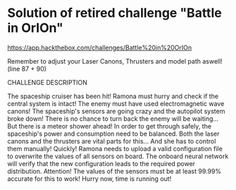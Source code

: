 # Solution of retired challenge "Battle in OrIOn"

https://app.hackthebox.com/challenges/Battle%20in%20OrIOn

Remember to adjust your Laser Canons, Thrusters and model path aswell! (line 87 + 90)

CHALLENGE DESCRIPTION

The spaceship cruiser has been hit! Ramona must hurry and check if the central system is intact! The enemy must have used electromagnetic wave canons! The spaceship's sensors are going crazy and the autopilot system broke down! There is no chance to turn back the enemy will be waiting... But there is a meteor shower ahead! In order to get through safely, the spaceship's power and consumption need to be balanced. Both the laser canons and the thrusters are vital parts for this... And she has to control them manually! Quickly! Ramona needs to upload a valid configuration file to overwrite the values of all sensors on board. The onboard neural network will verify that the new configuration leads to the required power distribution. Attention! The values of the sensors must be at least 99.99% accurate for this to work! Hurry now, time is running out!
